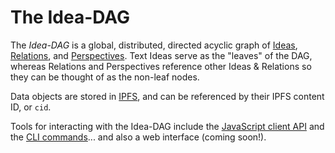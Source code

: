# The Idea-DAG

The _Idea-DAG_ is a global, distributed, directed acyclic graph of
[Ideas][Ideas], [Relations][Relations], and [Perspectives][Perspectives].  Text
Ideas serve as the "leaves" of the DAG, whereas Relations and Perspectives
reference other Ideas & Relations so they can be thought of as the non-leaf
nodes.  

Data objects are stored in [IPFS](https://ipfs.io), and can be referenced by
their IPFS content ID, or `cid`.

Tools for interacting with the Idea-DAG include the [JavaScript client
API][idea-api] and the [CLI commands][idea-cli]... and also a web interface
(coming soon!).


[idea-api]: https://github.com/quaelin/idea/tree/main/packages/idea-api#readme
[idea-cli]: https://github.com/quaelin/idea/tree/main/packages/idea-cli#readme
[Ideas]: ./IDEAS.md
[IPFS]: https://ipfs.io
[Perspectives]: ./PERSPECTIVES.md
[Relations]: ./RELATIONS.md

